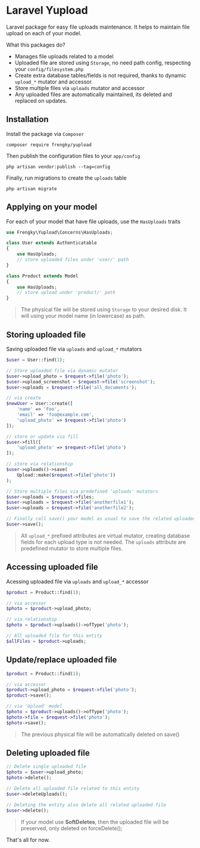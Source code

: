 # Laravel Yupload

Laravel package for easy file uploads maintenance. It helps to maintain file upload on each of your model.

What this packages do?

- Manages file uploads related to a model
- Uploaded file are stored using `Storage`, no need path config, respecting your `config/filesystem.php`
- Create extra database tables/fields is not required, thanks to dynamic `upload_*` mutator and accessor.
- Store multiple files via `uploads` mutator and accessor
- Any uploaded files are automatically maintained, its deleted and replaced on updates. 

## Installation
Install the package via `Composer`
```
composer require frengky/yupload
```
Then publish the configuration files to your `app/config`
```
php artisan vendor:publish --tag=config
```
Finally, run migrations to create the `uploads` table
```
php artisan migrate
```

## Applying on your model

For each of your model that have file uploads, use the `HasUploads` traits
```php
use Frengky\Yupload\Concerns\HasUploads;

class User extends Authenticatable
{
    use HasUploads;
    // store uploaded files under 'user/' path
}

class Product extends Model
{
    use HasUploads;
    // store upload under 'product/' path
}

```
> The physical file will be stored using `Storage` to your desired disk. 
It will using your model name (in lowercase) as path.

## Storing uploaded file
Saving uploaded file via `uploads` and `upload_*` mutators

```php
$user = User::find(1);

// Store uploaded file via dynamic mutator
$user->upload_photo = $request->file('photo');
$user->upload_screenshot = $request->file('screenshot');
$user->uploads = $request->file('all_documents');

// via create
$newUser = User::create([
    'name' => 'Foo',
    'email' => 'foo@example.com',
    'upload_photo' => $request->file('photo')
]);

// store or update via fill
$user->fill([
    'upload_photo' => $request->file('photo')
]);

// store via relationship
$user->uploads()->save(
    Upload::make($request->file('photo'))
);

// Store multiple files via predefined 'uploads' mutators
$user->uploads = $request->files;
$user->uploads = $request->file('anotherfile1');
$user->uploads = $request->file('anotherfile2');

// Finally call save() your model as usual to save the related uploaded files
$user->save();
```
> All `upload_*` prefixed attributes are virtual mutator, creating database fields for each upload type is not needed.
The `uploads` attribute are predefined mutator to store multiple files.

## Accessing uploaded file
Acessing uploaded file via `uploads` and `upload_*` accessor
```php
$product = Product::find(1);

// via accessor
$photo = $product->upload_photo;

// via relationship
$photo = $product->uploads()->ofType('photo');

// All uploaded file for this entity
$allFiles = $product->uploads;
```
## Update/replace uploaded file
```php
$product = Product::find(1);

// via accessor
$product->upload_photo = $request->file('photo');
$product->save();

// via 'Upload' model
$photo = $product->uploads()->ofType('photo');
$photo->file = $request->file('photo');
$photo->save();
```
> The previous physical file will be automatically deleted on save()

## Deleting uploaded file

```php
// Delete single uploaded file
$photo = $user->upload_photo;
$photo->delete();

// Delete all uploaded file related to this entity
$user->deleteUploads();

// Deleting the entity also delete all related uploaded file
$user->delete();
```
> If your model use **SoftDeletes**, then the uploaded file will be preserved, only deleted on forceDelete();

That's all for now.